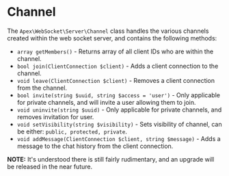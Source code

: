 
# Channel

The `Apex\WebSocket\Server\Channel` class handles the various channels created within the web socket server, and contains the following methods:

* `array getMembers()` - Returns array of all client IDs who are within the channel.
* `bool join(ClientConnection $client)` - Adds a client connection to the channel.
* `void leave(ClientConnection $client)` - Removes a client connection from the channel.
* `bool invite(string $uuid, string $access = 'user')` - Only applicable for private channels, and will invite a user allowing them to join.
* `void uninvite(string $uuid)` - Only applicable for private channels, and removes invitation for user.
* `void setVisibility(string $visibility)` - Sets visibility of channel, can be either: `public, protected, private`.
* `void addMessage(ClientConnection $client, string $message)` - Adds a message to the chat history from the client connection.


**NOTE:** It's understood there is still fairly rudimentary, and an upgrade will be released in the near future.

